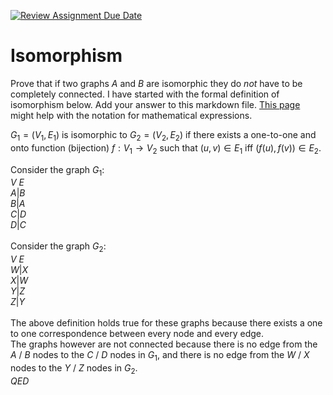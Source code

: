 [![Review Assignment Due Date](https://classroom.github.com/assets/deadline-readme-button-24ddc0f5d75046c5622901739e7c5dd533143b0c8e959d652212380cedb1ea36.svg)](https://classroom.github.com/a/QM7QGF1q)
# Isomorphism

Prove that if two graphs $A$ and $B$ are isomorphic they do *not* have to
be completely connected. I have started with the formal definition of
isomorphism below. Add your answer to this markdown file. [This
page](https://docs.github.com/en/get-started/writing-on-github/working-with-advanced-formatting/writing-mathematical-expressions)
might help with the notation for mathematical expressions.

$G_1=(V_1 , E_1)$ is isomorphic to $G_2 = (V_2, E_2)$ if there exists a
one-to-one and onto function (bijection) $f: V_1 \rightarrow V_2$ such that $(u,v)
\in E_1$ iff $(f(u),f(v)) \in E_2$.

Consider the graph $G_1$:
<br>
$V$  $E$<br>
$A | B$<br>
$B | A$<br>
$C | D$<br>
$D | C$<br>
<br>
Consider the graph $G_2$:<br>
$V$  $E$<br>
$W | X$<br>
$X | W$<br>
$Y | Z$<br>
$Z | Y$<br>
<br>
The above definition holds true for these graphs because there exists a one to one correspondence between every node and every edge.<br>
The graphs however are not connected because there is no edge from the $A$ / $B$ nodes to the $C$ / $D$ nodes in $G_1$, and there is no edge from the $W$ / $X$ nodes to the $Y$ / $Z$ nodes in $G_2$.<br>
$QED$
